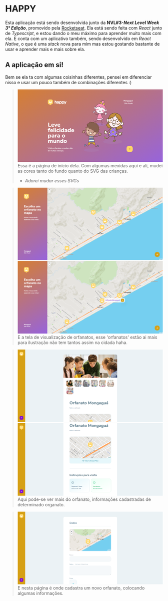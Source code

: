 # HAPPY

Esta aplicação está sendo desenvolvida junto da **NVL#3-_Next Level Week 3° Edição_**, promovido pela [Rocketseat](https://rocketseat.com.br). Ela está sendo feita com _React_ junto de _Typescript_, e estou dando o meu máximo para aprender muito mais com ela.
E conta com um aplicativo também, sendo desenvolvido em _React Native_, o que é uma _stack_ nova para mim mas estou gostando bastante de usar e aprender mais e mais sobre ela.

## A aplicação em si!

Bem se ela ta com algumas coisinhas diferentes, pensei em diferenciar nisso e usar um pouco também de combinações diferentes :)

> ![Index page](/info/index_page.png)
> Essa é a página de início dela. Com algumas mexidas aqui e ali, mudei as cores tanto do fundo quanto do SVG das crianças.
> - _Adorei mudar esses SVGs_

> ![Página de mapa de orphanatos](/info/view_orphanates_page.png)
> ![Página de mapa de orphanatos seleção](/info/view_orphanates_selected_page.png)
> E a tela de visualização de orfanatos, esse 'orfanatos' estão ai mais para ilustração não tem tantos assim na cidada haha.

> ![Página de detalhes do orphanatos](/info/view_orphanates_p1_page.png)
> ![Página de detalhes do orphanatos](/info/view_orphanates_p2_page.png)
> Aqui pode-se ver mais do orfanato, informações cadastradas de determinado organato.


> ![Página de criação de orfanato](/info/view_create_orphanates_page.png)
> E nesta página é onde cadastra um novo orfanato, colocando algumas informações.
